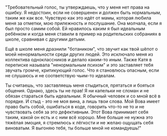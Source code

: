 "Требовательный голос, ты утверждаешь, что у меня нет права на ошибку. Я недостоин, если не совершенен и должен быть нормальным, таким же как все. Чувствую как это идёт от мамы, которая любила меня за отметки, мою прилежность и послушание. Она молчала, если я был просто самим собой. Ей нравилось каким я был идеальным ребёнком и когда меня ставили в пример на родительских собраниях в школе, сравнивая с другими детьми.

Ещё в школе меня дразнили "ботаником", что звучит как твой шёпот о моей ненормальности среди других людей. Это исключало меня из коллектива одноклассников и делало каким-то иным. Также Катя в переписке называла "ненормальным психом" и это заставляет тебя звучать громче, критикующий голос. Что я становлюсь опасным, если не слушаюсь и не соответствую чьим-то идеалам.

Ты считаешь, что заставляешь меня стыдиться, прятаться и бояться общения. Однако, здесь ты не прав! Я ни капельки не сломан и не обязан стараться быть идеальным. Я обычный человек и со мной всё в порядке. И стыд - это не моя вина, а лишь твои слова. Мой Вова имеет право быть собой, ошибаться в коде, говорить что-то не то и не чувствовать себя за это дефективным. Этот Вова принимает себя таким, какой он есть и с ним всё хорошо. Мне больше не нужна это тяжёлая эмоция, я стремлюсь к лёгкости и не желаю ощущать себя виноватым. Я выгоняю тебя, ты больше мной не командуешь!"
